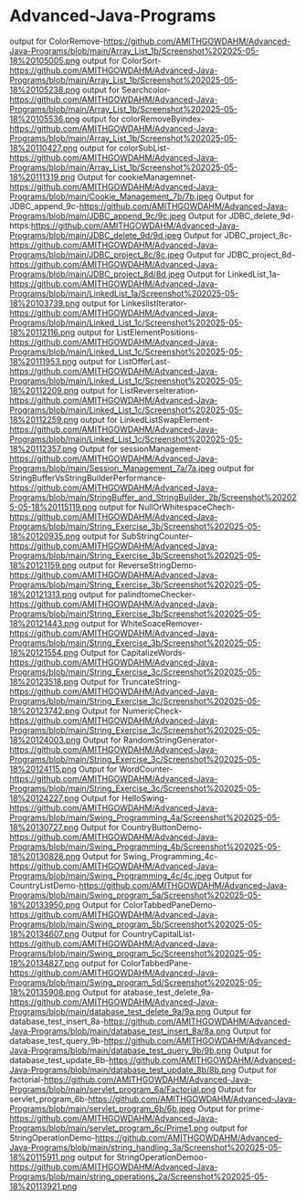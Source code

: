 # Advanced-Java-Programs
output for ColorRemove-https://github.com/AMITHGOWDAHM/Advanced-Java-Programs/blob/main/Array_List_1b/Screenshot%202025-05-18%20105005.png
output for ColorSort-https://github.com/AMITHGOWDAHM/Advanced-Java-Programs/blob/main/Array_List_1b/Screenshot%202025-05-18%20105238.png
output for Searchcolor-https://github.com/AMITHGOWDAHM/Advanced-Java-Programs/blob/main/Array_List_1b/Screenshot%202025-05-18%20105536.png
output for colorRemoveByindex-https://github.com/AMITHGOWDAHM/Advanced-Java-Programs/blob/main/Array_List_1b/Screenshot%202025-05-18%20110427.png
output for colorSubList-https://github.com/AMITHGOWDAHM/Advanced-Java-Programs/blob/main/Array_List_1b/Screenshot%202025-05-18%20111319.png
Output for cookieManagemnet-https://github.com/AMITHGOWDAHM/Advanced-Java-Programs/blob/main/Cookie_Management_7b/7b.jpeg
Output for JDBC_append_9c-https://github.com/AMITHGOWDAHM/Advanced-Java-Programs/blob/main/JDBC_append_9c/9c.jpeg
Output for JDBC_delete_9d-https:https://github.com/AMITHGOWDAHM/Advanced-Java-Programs/blob/main/JDBC_delete_9d/9d.jpeg
Output for JDBC_project_8c-https://github.com/AMITHGOWDAHM/Advanced-Java-Programs/blob/main/JDBC_project_8c/8c.jpeg
Output for JDBC_project_8d-https://github.com/AMITHGOWDAHM/Advanced-Java-Programs/blob/main/JDBC_project_8d/8d.jpeg
Output for LinkedList_1a-https://github.com/AMITHGOWDAHM/Advanced-Java-Programs/blob/main/LinkedList_1a/Screenshot%202025-05-18%20103739.png
output for LinkeslistIterator-https://github.com/AMITHGOWDAHM/Advanced-Java-Programs/blob/main/Linked_List_1c/Screenshot%202025-05-18%20112116.png
output for ListElementPositions-https://github.com/AMITHGOWDAHM/Advanced-Java-Programs/blob/main/Linked_List_1c/Screenshot%202025-05-18%20111953.png
output for ListOfferLast-https://github.com/AMITHGOWDAHM/Advanced-Java-Programs/blob/main/Linked_List_1c/Screenshot%202025-05-18%20112209.png
output for ListReverseIteration-https://github.com/AMITHGOWDAHM/Advanced-Java-Programs/blob/main/Linked_List_1c/Screenshot%202025-05-18%20112259.png
output for LinkedListSwapElement-https://github.com/AMITHGOWDAHM/Advanced-Java-Programs/blob/main/Linked_List_1c/Screenshot%202025-05-18%20112357.png
Output for sessionManagement-https://github.com/AMITHGOWDAHM/Advanced-Java-Programs/blob/main/Session_Management_7a/7a.jpeg
output for StringBufferVsStringBuilderPerformance-https://github.com/AMITHGOWDAHM/Advanced-Java-Programs/blob/main/StringBuffer_and_StringBuilder_2b/Screenshot%202025-05-18%20115119.png
output for NullOrWhitespaceChech-https://github.com/AMITHGOWDAHM/Advanced-Java-Programs/blob/main/String_Exercise_3b/Screenshot%202025-05-18%20120935.png
output for SubStringCounter-https://github.com/AMITHGOWDAHM/Advanced-Java-Programs/blob/main/String_Exercise_3b/Screenshot%202025-05-18%20121159.png
output for ReverseStringDemo-https://github.com/AMITHGOWDAHM/Advanced-Java-Programs/blob/main/String_Exercise_3b/Screenshot%202025-05-18%20121313.png
output for palindtomeChecker-https://github.com/AMITHGOWDAHM/Advanced-Java-Programs/blob/main/String_Exercise_3b/Screenshot%202025-05-18%20121443.png
output for WhiteSoaceRemover-https://github.com/AMITHGOWDAHM/Advanced-Java-Programs/blob/main/String_Exercise_3b/Screenshot%202025-05-18%20121554.png
Output for CapitalizeWords-https://github.com/AMITHGOWDAHM/Advanced-Java-Programs/blob/main/String_Exercise_3c/Screenshot%202025-05-18%20123518.png
Output for TruncateString-https://github.com/AMITHGOWDAHM/Advanced-Java-Programs/blob/main/String_Exercise_3c/Screenshot%202025-05-18%20123742.png
Output for NumericCheck-https://github.com/AMITHGOWDAHM/Advanced-Java-Programs/blob/main/String_Exercise_3c/Screenshot%202025-05-18%20124003.png
Output for RandomStringGenerator-https://github.com/AMITHGOWDAHM/Advanced-Java-Programs/blob/main/String_Exercise_3c/Screenshot%202025-05-18%20124115.png
Output for WordCounter-https://github.com/AMITHGOWDAHM/Advanced-Java-Programs/blob/main/String_Exercise_3c/Screenshot%202025-05-18%20124227.png
Output for HelloSwing-https://github.com/AMITHGOWDAHM/Advanced-Java-Programs/blob/main/Swing_Programming_4a/Screenshot%202025-05-18%20130727.png
Output for CountryButtonDemo-https://github.com/AMITHGOWDAHM/Advanced-Java-Programs/blob/main/Swing_Programming_4b/Screenshot%202025-05-18%20130828.png
Output for Swing_Programming_4c-https://github.com/AMITHGOWDAHM/Advanced-Java-Programs/blob/main/Swing_Programming_4c/4c.jpeg
Output for CountryListDemo-https://github.com/AMITHGOWDAHM/Advanced-Java-Programs/blob/main/Swing_program_5a/Screenshot%202025-05-18%20133950.png
Output for ColorTabbedPaneDemo-https://github.com/AMITHGOWDAHM/Advanced-Java-Programs/blob/main/Swing_program_5b/Screenshot%202025-05-18%20134607.png
Output for CountryCapitalList-https://github.com/AMITHGOWDAHM/Advanced-Java-Programs/blob/main/Swing_program_5c/Screenshot%202025-05-18%20134827.png
output for ColorTabbedPane-https://github.com/AMITHGOWDAHM/Advanced-Java-Programs/blob/main/Swing_program_5d/Screenshot%202025-05-18%20135908.png
Output for atabase_test_delete_9a-https://github.com/AMITHGOWDAHM/Advanced-Java-Programs/blob/main/database_test_delete_9a/9a.png
Output for database_test_insert_8a-https://github.com/AMITHGOWDAHM/Advanced-Java-Programs/blob/main/database_test_insert_8a/8a.png
Output for database_test_query_9b-https://github.com/AMITHGOWDAHM/Advanced-Java-Programs/blob/main/database_test_query_9b/9b.png
Output for database_test_update_8b-https://github.com/AMITHGOWDAHM/Advanced-Java-Programs/blob/main/database_test_update_8b/8b.png
Output for factorial-https://github.com/AMITHGOWDAHM/Advanced-Java-Programs/blob/main/servlet_program_6a/Factorial.png
Output for servlet_program_6b-https://github.com/AMITHGOWDAHM/Advanced-Java-Programs/blob/main/servlet_program_6b/6b.jpeg
Output for prime-https://github.com/AMITHGOWDAHM/Advanced-Java-Programs/blob/main/servlet_program_6c/Prime1.png
output for StringOperationDemo-https://github.com/AMITHGOWDAHM/Advanced-Java-Programs/blob/main/string_handling_3a/Screenshot%202025-05-18%20115911.png
output for StringOperationDemoo-https://github.com/AMITHGOWDAHM/Advanced-Java-Programs/blob/main/string_operations_2a/Screenshot%202025-05-18%20113921.png
